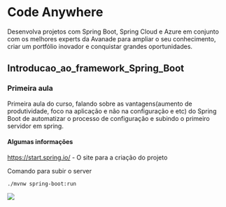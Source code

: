 # Code Anywhere

Desenvolva projetos com Spring Boot, Spring Cloud e Azure em conjunto com os melhores experts da Avanade para ampliar o seu conhecimento, criar um portfólio inovador e conquistar grandes oportunidades.

## Introducao_ao_framework_Spring_Boot
### Primeira aula
Primeira aula do curso, falando sobre as vantagens(aumento de produtividade, foco na aplicação e não na configuração e etc) do Spring Boot de automatizar o processo de configuração e subindo o primeiro servidor em spring. 
#### Algumas informações 

https://start.spring.io/ - O site para a criação do projeto

Comando para subir o server 
```
./mvnw spring-boot:run
```

![ ](https://stories.freepiklabs.com/storage/22811/programming-bro-2608.png)
